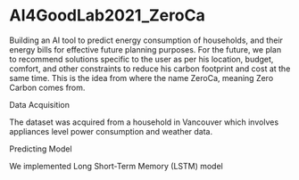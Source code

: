 # AI4GoodLab2021_ZeroCa

Building an AI tool to predict energy consumption of households, and their energy bills for effective future planning 
purposes. For the future, we plan to recommend solutions specific to the user as per his location, budget, comfort, 
and other constraints to reduce his carbon footprint and cost at the same time. This is the idea from where the name ZeroCa, 
meaning Zero Carbon comes from.

Data Acquisition

The dataset was acquired from a household in Vancouver which involves appliances level power consumption and weather data.


Predicting Model

We implemented Long Short-Term Memory (LSTM) model 
